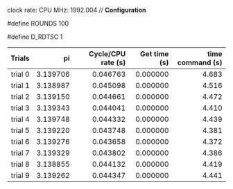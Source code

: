 clock rate:
CPU MHz:             1992.004
// **Configuration**

#define ROUNDS 100

#define D_RDTSC 1

| Trials | pi | Cycle/CPU rate (s) | Get time (s) | time command (s) |
|-:|-:|-:|-:|-:|
| trial 0 |  3.139706 | 0.046763 | 0.000000 | 4.683 |
| trial 1 |  3.138987 | 0.045098 | 0.000000 | 4.516 |
| trial 2 |  3.139150 | 0.044661 | 0.000000 | 4.472 |
| trial 3 |  3.139343 | 0.044041 | 0.000000 | 4.410 |
| trial 4 |  3.139748 | 0.044332 | 0.000000 | 4.439 |
| trial 5 |  3.139220 | 0.043748 | 0.000000 | 4.381 |
| trial 6 |  3.139276 | 0.043658 | 0.000000 | 4.372 |
| trial 7 |  3.139329 | 0.043802 | 0.000000 | 4.386 |
| trial 8 |  3.138855 | 0.044132 | 0.000000 | 4.419 |
| trial 9 |  3.139262 | 0.044347 | 0.000000 | 4.441 |
